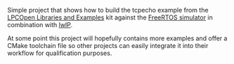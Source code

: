 Simple project that shows how to build the tcpecho example from the [LPCOpen Libraries and Examples](https://www.nxp.com/support/developer-resources/software-development-tools/lpc-developer-resources-/lpcopen-libraries-and-examples:LPC-OPEN-LIBRARIES) kit against the [FreeRTOS simulator](https://github.com/megakilo/FreeRTOS-Sim) in combination with [lwIP](https://savannah.nongnu.org/projects/lwip/).

At some point this project will hopefully contains more examples and offer a CMake toolchain file so other projects can easily integrate it into their workflow for qualification purposes.

